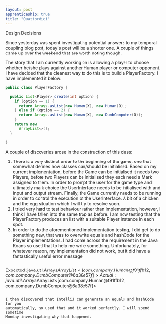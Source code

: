 ```yaml
---
layout: post
apprenticeship: true
title: "Quattordici"
---
```


Design Decisions

Since yesterday was spent investigating potential answers to my temporal
coupling blog post, today's post will be a shorter one. A couple of things came
up over the weekend that are worth noting though.

The story that I am currently working on is allowing a player to choose whether
he/she plays against another Human player or computer opponent. I have decided
that the cleanest way to do this is to build a PlayerFactory. I have
implemented it below:

```java
public class PlayerFactory {

  public List<Player> create(int option) {
    if (option == 1) {
      return Arrays.asList(new Human(X), new Human(O));
    } else if (option == 2) {
      return Arrays.asList(new Human(X), new DumbComputer(O));
    }
    return new
      ArrayList<>();
  }

}
```

A couple of discoveries arose in the construction of this class:

1. There is a very distinct order to the beginning of the game, one that
   somewhat defines how classes can/should be initialised. Based on my current
   implementation, before the Game can be initialised it needs two Players,
   before two Players can be initialised they each need a Mark assigned to
   them. In order to prompt the user for the game type and ultimately mark
   choice the UserInterface needs to be initialised with and input and output
   stream. Finally, the Game currently needs to be running in order to control
   the execution of the UserInterface. A bit of a chicken and the egg
   situation which I will try to resolve soon.
2. I tried very hard to test behaviour rather than implementation, however,
   I think I have fallen into the same trap as before. I am now testing that
   the PlayerFactory produces an list with a suitable Player instance in each
   spot.
3. In order to do the aforementioned implementation testing, I did get to do
   something new, that was to overwrite equals and hashCode for the Player
   implementations. I had come across the requirement in the Java Koans so used
   that to help me write something. Unfortunately, for whatever reason, my
   implementation did not work, but it did have a fantastically useful error
   message:

> ```bash
Expected :java.util.Arrays$ArrayList<[com.company.Human@f91ffb12, com.company.DumbComputer@6a38e57f]>
Actual   :java.util.Arrays$ArrayList<[com.company.Human@f91ffb12, com.company.DumbComputer@6a38e57f]>
```

I then discovered that IntelliJ can generate an equals and hashCode for you
automatically, so used that and it worked perfectly. I will spend sometime
Monday investigating why that happened.


